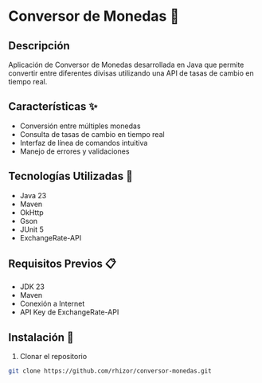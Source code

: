 # Conversor de Monedas 💱


## Descripción
Aplicación de Conversor de Monedas desarrollada en Java que permite convertir entre diferentes divisas utilizando una API de tasas de cambio en tiempo real.


## Características ✨
- Conversión entre múltiples monedas
- Consulta de tasas de cambio en tiempo real
- Interfaz de línea de comandos intuitiva
- Manejo de errores y validaciones


## Tecnologías Utilizadas 🚀
- Java 23
- Maven
- OkHttp
- Gson
- JUnit 5
- ExchangeRate-API


## Requisitos Previos 📋
- JDK 23 
- Maven
- Conexión a Internet
- API Key de ExchangeRate-API


## Instalación 🔧
1. Clonar el repositorio
```bash
git clone https://github.com/rhizor/conversor-monedas.git


     
     
         
     
